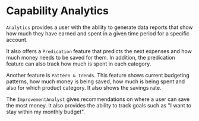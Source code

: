 # Capability Analytics

`Analytics` provides a user with the ability to generate data reports that show how much they have earned and spent in a given time period for a specific account.

It also offers a `Predication` feature that predicts the next expenses and how much money needs to be saved for them.
In addition, the predication feature can also track how much is spent in each category.

Another feature is `Pattern & Trends`.
This feature shows current budgeting patterns, how much money is being saved, how much is being spent and also for which product category.
It also shows the savings rate.

The `ImprovementAnalyst` gives recommendations on where a user can save the most money.
It also provides the ability to track goals such as "I want to stay within my monthly budget".
